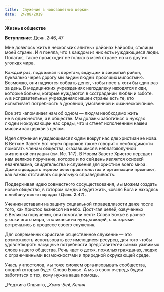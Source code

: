 ```yaml
---
title:  Служение в новозаветной церкви
date:  24/08/2019
---
```


**Жизнь в обществе**

**Вступление**: Деян. 2:46, 47

Мне довелось жить в нескольких элитных районах Найроби, столицы моей страны. И я поняла, что в каждом из них есть нуждающиеся люди. Полагаю, такое происходит не только в моей стране, но и в других уголках мира.

Каждый раз, подъезжая к воротам, ведущим в закрытый район, буквально через дорогу мы видим людей, просящих милостыню. Возможно, они надеются собрать денег, чтобы поесть хотя бы один раз за день. В медицинских учреждениях неподалеку находятся люди, которые больны, которые нуждаются в сострадании, любви и заботе. А в исправительных учреждениях нашей страны есть те, кто испытывает потребность в духовной, умственной и физической пище.

Все это напоминает нам об одном — людям необходимо жить не в одиночестве, а в обществе. Мы должны заботиться о нуждах людей и окружающей нас среды, что и станет исполнением нашей миссии как церкви в целом.

Идея служения нуждающимся людям вокруг нас для христиан не нова. В Ветхом Завете Бог через пророков также говорит о необходимости помогать членам общества, оказавшимся в неблагополучной жизненной ситуации (см. Ис. 1:17). В Новом Завете Христос передает нам великое поручение, которое и по сей день является основой евангелизма, свидетельства и служения для христиан всего мира. Даже в двадцать первом веке правительства и организации признают, как важно отстаивать социальную справедливость.

Поддерживая идею совместного сосуществования, мы можем создать новое общество, в котором каждый будет жить, «хваля Бога и находясь в любви у всего народа» (Деян. 2:47).

Ученики вставали на защиту социальной справедливости даже после того, как Христос вознесся на небо. Достигая целей, озвученных в Великом поручении, они помогали нести Слово Божье в разные уголки этого мира, откликаясь на нужды людей, с которыми встречались в процессе своего служения.

Для современных христиан общественное служение — это возможность использовать все имеющиеся ресурсы, для того чтобы удовлетворять насущные потребности представителей самых уязвимых слоев нашего общества. Речь идет о детях, пожилых гражданах, людях с ограниченными возможностями и природной окружающей среде.

Учась у апостолов, мы тоже сможем организовывать сообщества, опорой которых будет Слово Божье. А мы в свою очередь будем заботиться о тех, кому нужна наша помощь.

_Реджина Оньянго, __Хома-Бей, Кения_